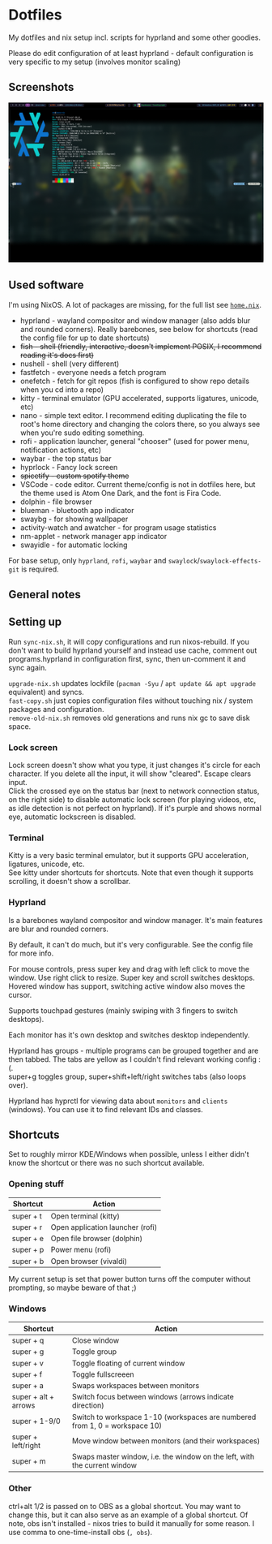 # Dotfiles

My dotfiles and nix setup incl. scripts for hyprland and some other goodies.

Please do edit configuration of at least hyprland - default configuration is very specific to my setup (involves monitor scaling)

## Screenshots

![](./screenshots/kitty.png)

## Used software

I'm using NixOS. A lot of packages are missing, for the full list see [`home.nix`](./home.nix).

- hyprland - wayland compositor and window manager (also adds blur and rounded corners). Really barebones, see below for shortcuts (read the config file for up to date shortcuts)
- ~~fish - shell (friendly, interactive, doesn't implement POSIX, I recommend reading it's docs first)~~
- nushell - shell (very different)
- fastfetch - everyone needs a fetch program
- onefetch - fetch for git repos (fish is configured to show repo details when you cd into a repo)
- kitty - terminal emulator (GPU accelerated, supports ligatures, unicode, etc)
- nano - simple text editor. I recommend editing duplicating the file to root's home directory and changing the colors there, so you always see when you're sudo editing something.
- rofi - application launcher, general "chooser" (used for power menu, notification actions, etc)
- waybar - the top status bar
- hyprlock - Fancy lock screen
- ~~spicetify - custom spotify theme~~
- VSCode - code editor. Current theme/config is not in dotfiles here, but the theme used is Atom One Dark, and the font is Fira Code.
- dolphin - file browser
- blueman - bluetooth app indicator
- swaybg - for showing wallpaper
- activity-watch and awatcher - for program usage statistics
- nm-applet - network manager app indicator
- swayidle - for automatic locking

For base setup, only `hyprland`, `rofi`, `waybar` and `swaylock`/`swaylock-effects-git` is required.

## General notes

## Setting up

Run `sync-nix.sh`, it will copy configurations and run nixos-rebuild.
If you don't want to build hyprland yourself and instead use cache, comment out programs.hyprland in configuration first, sync, then un-comment it and sync again.

`upgrade-nix.sh` updates lockfile (`pacman -Syu` / `apt update && apt upgrade` equivalent) and syncs.  
`fast-copy.sh` just copies configuration files without touching nix / system packages and configuration.  
`remove-old-nix.sh` removes old generations and runs nix gc to save disk space.

### Lock screen

Lock screen doesn't show what you type, it just changes it's circle for each character. If you delete all the input, it will show "cleared". Escape clears input.  
Click the crossed eye on the status bar (next to network connection status, on the right side) to disable automatic lock screen (for playing videos, etc, as idle detection is not perfect on hyprland). If it's purple and shows normal eye, automatic lockscreen is disabled.

### Terminal

Kitty is a very basic terminal emulator, but it supports GPU acceleration, ligatures, unicode, etc.  
See kitty under shortcuts for shortcuts. Note that even though it supports scrolling, it doesn't show a scrollbar.

### Hyprland

Is a barebones wayland compositor and window manager. It's main features are blur and rounded corners.

By default, it can't do much, but it's very configurable. See the config file for more info.

For mouse controls, press super key and drag with left click to move the window. Use right click to resize. Super key and scroll switches desktops.  
Hovered window has support, switching active window also moves the cursor.

Supports touchpad gestures (mainly swiping with 3 fingers to switch desktops).

Each monitor has it's own desktop and switches desktop independently.

Hyprland has groups - multiple programs can be grouped together and are then tabbed. The tabs are yellow as I couldn't find relevant working config :(.  
super+g toggles group, super+shift+left/right switches tabs (also loops over).

Hyprland has hyprctl for viewing data about `monitors` and `clients` (windows). You can use it to find relevant IDs and classes.

## Shortcuts

Set to roughly mirror KDE/Windows when possible, unless I either didn't know the shortcut or there was no such shortcut available.

### Opening stuff

| Shortcut | Action |
| --- | --- |
| super + t | Open terminal (kitty) |
| super + r | Open application launcher (rofi) |
| super + e | Open file browser (dolphin) |
| super + p | Power menu (rofi) |
| super + b | Open browser (vivaldi) |

My current setup is set that power button turns off the computer without prompting, so maybe beware of that ;)

### Windows

| Shortcut | Action |
| --- | --- |
| super + q | Close window |
| super + g | Toggle group |
| super + v | Toggle floating of current window |
| super + f | Toggle fullscreeen |
| super + a | Swaps workspaces between monitors |
| super + alt + arrows | Switch focus between windows (arrows indicate direction) |
| super + 1-9/0 | Switch to workspace 1-10 (workspaces are numbered from 1, 0 = workspace 10) |
| super + left/right | Move window between monitors (and their workspaces) |
| super + m | Swaps master window, i.e. the window on the left, with the current window |

### Other

ctrl+alt 1/2 is passed on to OBS as a global shortcut. You may want to change this, but it can also serve as an example of a global shortcut.
Of note, obs isn't installed - nixos tries to build it manually for some reason. I use comma to one-time-install obs (`, obs`).
